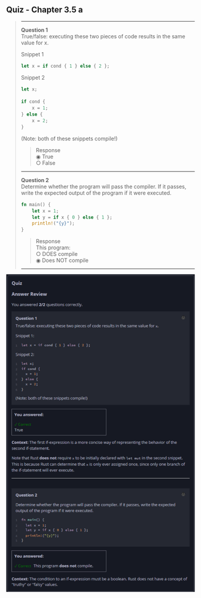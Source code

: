 ## Quiz - Chapter 3.5 a ##

> ---
> **Question 1**<br>
> True/false: executing these two pieces of code results in 
> the same value for x.
>
> Snippet 1<br>
>
> ```rust
> let x = if cond { 1 } else { 2 };
> ```
>
> Snippet 2<br>
>
> ```rust
> let x;
> 
> if cond {
>     x = 1;
> } else {
>     x = 2;
> }
> ```
>
> (Note: both of these snippets compile!)
> 
> > Response<br>
> > ◉ True<br>
> > ○ False<br>
> 
> ---
>
> **Question 2**<br>
> Determine whether the program will pass the compiler. If it 
> passes, write the expected output of the program if it were 
> executed.
>
> ```rust
> fn main() {
>     let x = 1;
>     let y = if x { 0 } else { 1 };
>     println!("{y}");
> }
> ```
>
> > Response<br>
> > This program:<br>
> > ○ DOES compile<br>
> > ◉ Does NOT compile<br>
> 
> ---

![image](../additional-files/images/quiz_0305a.png)
